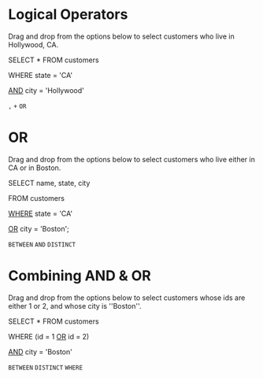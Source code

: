 # Logical Operators

Drag and drop from the options below to select customers who live in Hollywood, CA.

SELECT * FROM customers 


WHERE state = 'CA'

<ins>AND</ins> city = 'Hollywood'

`,` `+` `OR`

# OR

Drag and drop from the options below to select customers who live either in CA or in Boston.

SELECT name, state, city 

FROM customers

<ins>WHERE</ins> state = 'CA' 

<ins>OR</ins> city = 'Boston';

`BETWEEN`   `AND`   `DISTINCT`

# Combining AND & OR

Drag and drop from the options below to select customers whose ids are either 1 or 2, and whose city is ''Boston''.

SELECT * FROM customers

WHERE (id = 1 <ins>OR</ins> id = 2)

<ins>AND</ins> city = 'Boston'

`BETWEEN`   `DISTINCT`  `WHERE`